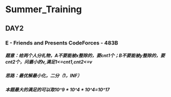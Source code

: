 # Summer_Training
## DAY2 
### E - Friends and Presents CodeForces - 483B
##### 题意：给两个人分礼物，A不要能被x整除的，要cnt1个；B不要能被y整除的，要cnt2个，问最小的v,满足1<=cnt1,cnt2<=v
##### 思路：最优解最小化，二分（1，INF）
##### 本题最大的满足的可以取10^9 * 10^4 * 10^4=10^17
